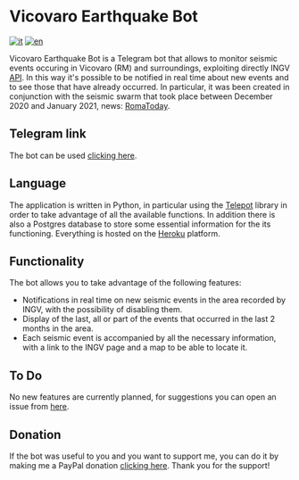 # Vicovaro Earthquake Bot
[![it](https://img.shields.io/badge/lang-it-green.svg)](https://github.com/giacar/terremoti-vicovaro-bot/blob/main/README.md)
[![en](https://img.shields.io/badge/lang-en-red.svg)](https://github.com/giacar/terremoti-vicovaro-bot/blob/main/README.en.md)

Vicovaro Earthquake Bot is a Telegram bot that allows to monitor seismic events occuring in ​​Vicovaro (RM) and surroundings, exploiting directly INGV [API](http://terremoti.ingv.it/webservices_and_software). In this way it's possible to be notified in real time about new events and to see those that have already occurred.
In particular, it was been created in conjunction with the seismic swarm that took place between December 2020 and January 2021, news: [RomaToday](https://www.romatoday.it/cronaca/terremoto-roma-est-28-gennaio-2021.html).

## Telegram link
The bot can be used [clicking here](https://t.me/vicovaro_earthquakes_bot).

## Language
The application is written in Python, in particular using the [Telepot](https://telepot.readthedocs.io/en/latest/) library in order to take advantage of all the available functions. In addition there is also a Postgres database to store some essential information for the its functioning. Everything is hosted on the [Heroku](https://www.heroku.com/) platform.

## Functionality
The bot allows you to take advantage of the following features:
* Notifications in real time on new seismic events in the area recorded by INGV, with the possibility of disabling them.
* Display of the last, all or part of the events that occurred in the last 2 months in the area.
* Each seismic event is accompanied by all the necessary information, with a link to the INGV page and a map to be able to locate it.

## To Do
No new features are currently planned, for suggestions you can open an issue from [here](https://github.com/giacar/terremoti-vicovaro-bot/issues).

## Donation
If the bot was useful to you and you want to support me, you can do it by making me a PayPal donation [clicking here](https://www.paypal.me/gianmarcocariggi). Thank you for the support!